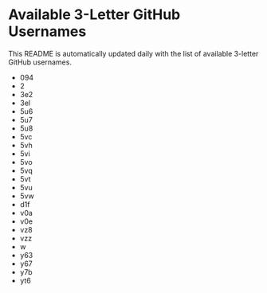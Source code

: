 # Available 3-Letter GitHub Usernames

This README is automatically updated daily with the list of available 3-letter GitHub usernames.

- 094
- 2
- 3e2
- 3el
- 5u6
- 5u7
- 5u8
- 5vc
- 5vh
- 5vi
- 5vo
- 5vq
- 5vt
- 5vu
- 5vw
- d1f
- v0a
- v0e
- vz8
- vzz
- w
- y63
- y67
- y7b
- yt6
